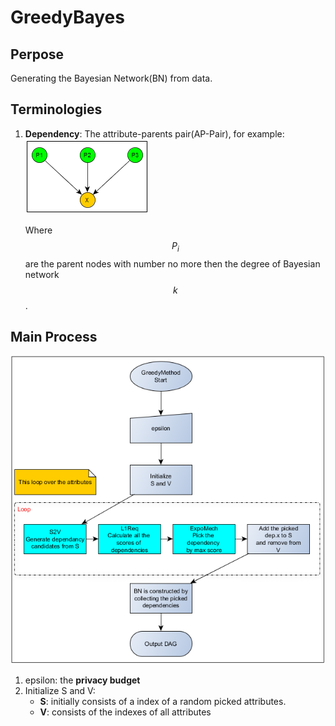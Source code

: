 # GreedyBayes

## Perpose
Generating the Bayesian Network(BN) from data.

## Terminologies
1. **Dependency**: The attribute-parents pair(AP-Pair), for example: ![ap-pair](ap-pair.png)
    
    Where $$P_{i}$$ are the parent nodes with number no more then the degree of Bayesian network $$k$$.

## Main Process
![greedy_method_main](greed_method.bmp)
1. epsilon: the **privacy budget**
1. Initialize S and V: 
    * **S**: initially consists of a index of a random picked attributes.
    * **V**: consists of the indexes of all attributes